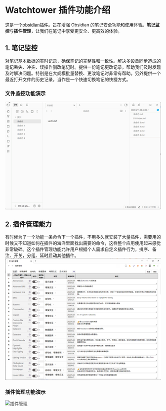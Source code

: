 # Watchtower 插件功能介绍

这是一个[obsidian](https://obsidian.md/)插件。旨在增强 Obsidian 的笔记安全功能和使用体验。**笔记监控**与**插件管理**，让我们在笔记中享受更安全、更高效的体验。

## 1. **笔记监控**  

   对笔记基本数据的实时记录，确保笔记的完整性和一致性。解决多设备同步造成的笔记丢失、冲突、误操作删改笔记时。提供一份笔记更改记录，帮助我们及时发现及时解决问题。特别是在大规模批量替换、更改笔记时非常有帮助。另外提供一个最近打开文件的历史记录，当作是一个快速切换笔记的快捷方式。

### 文件监控功能演示

![文件监控](./document/filew.gif)

## 2. **插件管理能力**  

有时候为了一个功能一条命令下一个插件，不用多久就安装了大量插件，需要用的时候又不知道如何在插件的海洋里面找出需要的命令，这样整个应用使用起来感觉非常破碎。这个插件管理功能允许用户根据个人需求自定义插件行为，排序、备注、开关，分组、延时启动其他插件。
![插件管理页面示例](./document/image.png)

### 插件管理功能演示

![插件管理](./document/pluginm.gif)
